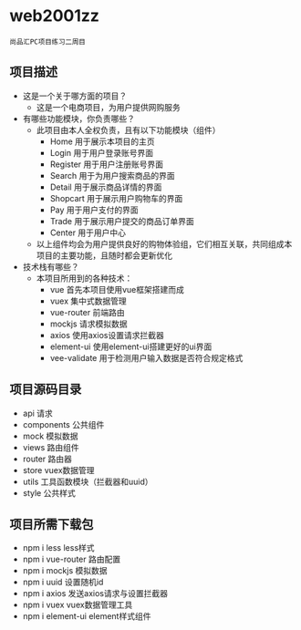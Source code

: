 # web2001zz
    尚品汇PC项目练习二周目

## 项目描述
 - 这是一个关于哪方面的项目？
    - 这是一个电商项目，为用户提供网购服务
 - 有哪些功能模块，你负责哪些？
    - 此项目由本人全权负责，且有以下功能模块（组件）
        - Home 用于展示本项目的主页
        - Login 用于用户登录账号界面
        - Register 用于用户注册账号界面
        - Search 用于为用户搜索商品的界面
        - Detail 用于展示商品详情的界面
        - Shopcart 用于展示用户购物车的界面
        - Pay 用于用户支付的界面
        - Trade 用于展示用户提交的商品订单界面
        - Center 用于用户中心
    - 以上组件均会为用户提供良好的购物体验组，它们相互关联，共同组成本项目的主要功能，且随时都会更新优化
 - 技术栈有哪些？
    - 本项目所用到的各种技术：
        - vue 首先本项目使用vue框架搭建而成
        - vuex 集中式数据管理
        - vue-router 前端路由
        - mockjs 请求模拟数据
        - axios 使用axios设置请求拦截器
        - element-ui 使用element-ui搭建更好的ui界面
        - vee-validate 用于检测用户输入数据是否符合规定格式

## 项目源码目录
 - api 请求
 - components 公共组件
 - mock 模拟数据
 - views 路由组件
 - router 路由器
 - store vuex数据管理
 - utils 工具函数模块（拦截器和uuid）
 - style 公共样式

## 项目所需下载包
 - npm i less less样式
 - npm i vue-router 路由配置
 - npm i mockjs 模拟数据
 - npm i uuid 设置随机id
 - npm i axios 发送axios请求与设置拦截器
 - npm i vuex vuex数据管理工具
 - npm i element-ui element样式组件